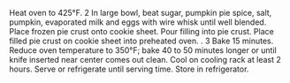 
Heat oven to 425°F.
2
In large bowl, beat sugar, pumpkin pie spice, salt, pumpkin, evaporated milk and eggs with wire whisk until well blended. Place frozen pie crust onto cookie sheet. Pour filling into pie crust. Place filled pie crust on cookie sheet into preheated oven. .
3
Bake 15 minutes. Reduce oven temperature to 350°F; bake 40 to 50 minutes longer or until knife inserted near center comes out clean. Cool on cooling rack at least 2 hours. Serve or refrigerate until serving time. Store in refrigerator.